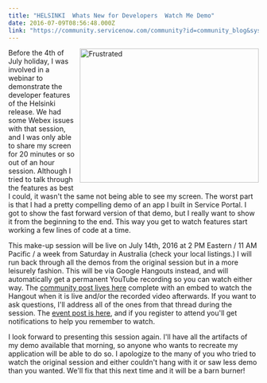 ```yaml
---
title: "HELSINKI  Whats New for Developers  Watch Me Demo"
date: 2016-07-09T08:56:48.000Z
link: "https://community.servicenow.com/community?id=community_blog&sys_id=42bcea25dbd0dbc01dcaf3231f9619bc"
---
```

<div style="float: right; margin-left: 10px; margin-bottom: 10px;"><a data-flickr-embed="true" data-footer="true" data-header="true" href="https://www.flickr.com/photos/kaykim/3986997574/in/photolist-75jptu-6Qk2Sx-2as17k-4A1f2M-ZYxen-5YscQw-6aRkHV-5xxLb9-6guAMT-6doME6-fFkVsN-qsJY7H-cRj4QE-iVFc6D-9DwQak-yxxin-69uMst-3R47J-5B9ixa-5vAYu2-5CiuF3-7r5QUZ-Cqe2K-8khKcu-6RA4oE-ohsrur-61vEoa-4pDQzB-91HUSp-7jN85M-4LcGYe-27xnPB-5YMBcR-jvrcw-mWat5p-ofp1YP-4kHKK1-rafFi-8TjBdY-n2cdj-8x89nR-5bfG43-5RE3QD-r8fLX-aTLKKr-am3uG8-9EJw4Z-8pPKSP-2qwpov-9y5McL" title="Frustrated"><img alt="Frustrated" height="270" src="https://c7.staticflickr.com/4/3451/3986997574_5aa55585a4.jpg" width="360"/></a></div><p>Before the 4th of July holiday, I was involved in a webinar to demonstrate the developer features of the Helsinki release. We had some Webex issues with that session, and I was only able to share my screen for 20 minutes or so out of an hour session. Although I tried to talk through the features as best I could, it wasn't the same not being able to see my screen. The worst part is that I had a pretty compelling demo of an app I built in Service Portal. I got to show the fast forward version of that demo, but I really want to show it from the beginning to the end. This way you get to watch features start working a few lines of code at a time.</p><p></p><p>This make-up session will be live on July 14th, 2016 at 2 PM Eastern / 11 AM Pacific / a week from Saturday in Australia (check your local listings.) I will run back through all the demos from the original session but in a more leisurely fashion. This will be via Google Hangouts instead, and will automatically get a permanent YouTube recording so you can watch either way. The <a title="" _jive_internal="true" href="/community?id=community_question&sys_id=e0adcf2ddb9cdbc01dcaf3231f9619b9">community post lives here</a> complete with an embed to watch the Hangout when it is live and/or the recorded video afterwards. If you want to ask questions, I'll address all of the ones from that thread during the session. The <a title="" _jive_internal="true" href="/community?id=community_event&sys_id=e8c4ba69dbdc5bc0b322f4621f961971">event post is here</a>, and if you register to attend you'll get notifications to help you remember to watch.</p><p></p><p>I look forward to presenting this session again. I'll have all the artifacts of my demo available that morning, so anyone who wants to recreate my application will be able to do so. I apologize to the many of you who tried to watch the original session and either couldn't hang with it or saw less demo than you wanted. We'll fix that this next time and it will be a barn burner!</p>